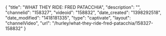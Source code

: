 {
    "title": "WHAT THEY RIDE: FRED PATACCHIA",
    "description": "",
    "channelid": "158327",
    "videoid": "158832",
    "date_created": "1398292518",
    "date_modified": "1418181335",
    "type": "captivate",
    "layout": "channelVideo",
    "url": "\/hurley\/what-they-ride-fred-patacchia\/158327-158832"
}